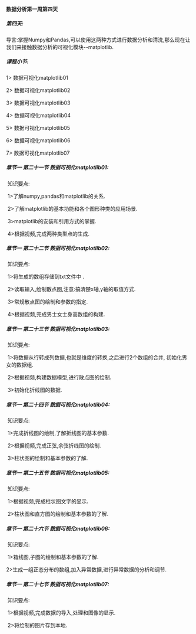 #### 数据分析第一周第四天

##### **第四天:** 

导言:掌握Numpy和Pandas,可以使用这两种方式进行数据分析和清洗,那么现在让我们来接触数据分析的可视化模块--matplotlib.

##### **课程小节:**  

1> 数据可视化matplotlib01

2> 数据可视化matplotlib02

3> 数据可视化matplotlib03

4> 数据可视化matplotlib04

5> 数据可视化matplotlib05

6> 数据可视化matplotlib06

7> 数据可视化matplotlib07

##### **章节一  第二十一节  数据可视化matplotlib01:**

​    知识要点:

​        1>了解numpy,pandas和matplotlib的关系.

​        2>了解matplotlib的基本功能和各个图形种类的应用场景.

​        3>matplotlib的安装和引用方式的掌握.

​        4>根据视频,完成两种类型点的生成.

##### **章节一  第二十二节  数据可视化matplotlib02:**

​    知识要点:

​        1>将生成的数组存储到txt文件中 .

​        2>读取输入,绘制散点图,注意:搞清楚x轴,y轴的取值方式.

​        3>常规散点图的绘制和参数的指定.

​        4>根据视频,完成男士女士身高数组的构建.

##### **章节一  第二十三节  数据可视化matplotlib03:**

​    知识要点:

​        1>将数据从行转成列数据,也就是维度的转换,之后进行2个数组的合并,  初始化男女的数据组.

​        2>根据视频,构建数据模型,进行散点图的绘制.

​        3>初始化折线图的数据.

##### **章节一  第二十四节  数据可视化matplotlib04:**

​    知识要点:

​        1>完成折线图的绘制,了解折线图的基本参数.

​        2>根据视频,完成正弦,余弦折线图的绘制.

​        3>柱状图的绘制和基本参数的了解.

##### **章节一  第二十五节  数据可视化matplotlib05:**

​    知识要点:

​        1>根据视频,完成柱状图文字的显示.

​        2>柱状图和直方图的绘制和基本参数的了解.

##### **章节一  第二十六节  数据可视化matplotlib06:**

​    知识要点:

​        1>箱线图,子图的绘制和基本参数的了解.

​        2>生成一组正态分布的数组,加入异常数据,进行异常数据的分析和调节.

##### **章节一  第二十七节  数据可视化matplotlib07:**

​    知识要点:

​        1>根据视频,完成数据的导入,处理和图像的显示.

​        2>将绘制的图片存到本地.